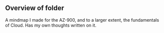 ## Overview of folder

A mindmap I made for the AZ-900, and to a larger extent, the fundamentals of Cloud. Has my own thoughts written on it.


